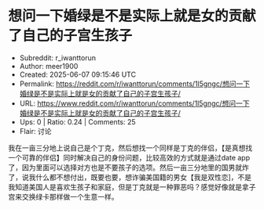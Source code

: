 # 想问一下婚绿是不是实际上就是女的贡献了自己的子宫生孩子

- Subreddit: r_iwanttorun
- Author: meer1900
- Created: 2025-06-07 09:15:46 UTC
- Permalink: https://reddit.com/r/iwanttorun/comments/1l5gngc/想问一下婚绿是不是实际上就是女的贡献了自己的子宫生孩子/
- URL: https://www.reddit.com/r/iwanttorun/comments/1l5gngc/想问一下婚绿是不是实际上就是女的贡献了自己的子宫生孩子/
- Ups: 0 | Ratio: 0.24 | Comments: 25
- Flair: 讨论


我在一亩三分地上说自己是个丁克，然后想找一个同样是丁克的伴侣，【是真想找一个可靠的伴侣】同时解决自己的身份问题，比较高效的方式就是通过date
app了，因为里面可以选择对方也是不要孩子的选项。然后一亩三分地里的国男就炸了，说我什么都不想付出，既要也要，想诈骗美国籍的男女【我是双性恋\]，不是我知道美国人是喜欢生孩子和家庭，但是丁克就是一种罪恶吗？感觉好像就是拿子宫来交换绿卡那样做一个生意一样。

